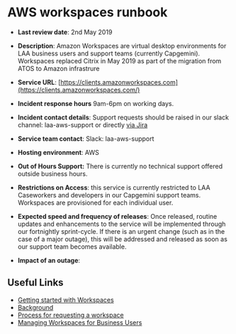 #  AWS workspaces runbook

- **Last review date**: 2nd May 2019
- **Description**: Amazon Workspaces are virtual desktop environments for LAA business users and support teams (currently Capgemini). Workspaces replaced Citrix in May 2019 as part of the migration from ATOS to Amazon infrastrure
- **Service URL**: [https://clients.amazonworkspaces.com](https://clients.amazonworkspaces.com/)
- **Incident response hours**  9am-6pm on working days.
- **Incident contact details**: Support requests should be raised in our slack channel:  laa-aws-support or directly [via Jira](https://dsdmoj.atlassian.net/secure/CreateIssueDetails!init.jspa?pid=14698&issuetype=3&components=laa-aws-support&priority=3) 

- **Service team contact**: Slack: laa-aws-support
- **Hosting environment**: AWS
- **Out of Hours Support:** There is currently no technical support offered outside business hours.
- **Restrictions on Access**: this service is currently restricted to LAA Caseworkers and developers in our Capgemini support teams. Workspaces are provisioned for each individual user.
- **Expected speed and frequency of releases**: Once released, routine updates and enhancements to the service will be implemented through our fortnightly sprint-cycle. If there is an urgent change (such as in the case of a major outage), this will be addressed and released as soon as our support team becomes available.
- **Impact of an outage**: 

## Useful Links
- [Getting started with Workspaces](https://dsdmoj.atlassian.net/wiki/spaces/aws/pages/1468629070/Getting+started+with+your+AWS+WorkSpaces)
- [Background](https://dsdmoj.atlassian.net/wiki/spaces/aws/pages/1465974863/Workspaces+-+Citrix+Replacement)
- [Process for requesting a workspace](https://dsdmoj.atlassian.net/wiki/spaces/aws/pages/1414922344/Process+for+Requesting+a+new+workspace+new+role)
- [Managing Workspaces for Business Users](https://dsdmoj.atlassian.net/wiki/spaces/LM/pages/1443365352/Managing+Workspaces+for+Business+Users)


